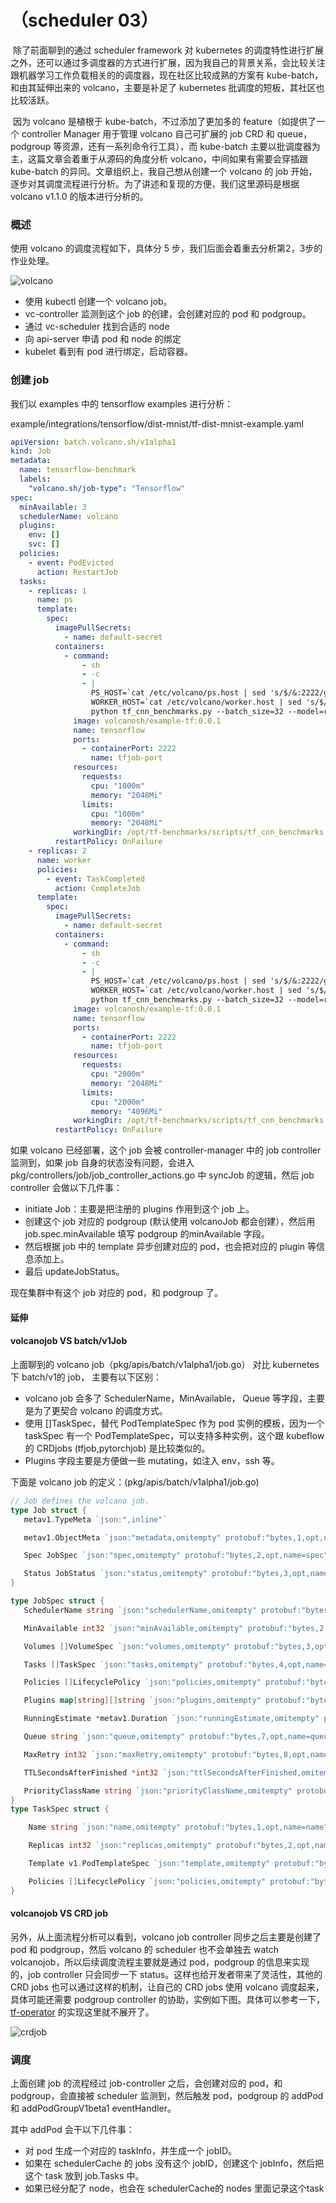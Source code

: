 #  （scheduler 03）

​		除了前面聊到的通过 scheduler framework 对 kubernetes 的调度特性进行扩展之外，还可以通过多调度器的方式进行扩展，因为我自己的背景关系，会比较关注跟机器学习工作负载相关的的调度器，现在社区比较成熟的方案有 kube-batch，和由其延伸出来的 volcano，主要是补足了 kubernetes 批调度的短板，其社区也比较活跃。

​		因为 volcano 是植根于 kube-batch，不过添加了更加多的 feature（如提供了一个 controller Manager 用于管理 volcano 自己可扩展的 job CRD 和 queue，podgroup 等资源，还有一系列命令行工具），而 kube-batch 主要以批调度器为主，这篇文章会着重于从源码的角度分析 volcano，中间如果有需要会穿插跟 kube-batch 的异同。文章组织上，我自己想从创建一个 volcano 的 job 开始，逐步对其调度流程进行分析。为了讲述和复现的方便，我们这里源码是根据 volcano v1.1.0 的版本进行分析的。

### 概述

使用 volcano 的调度流程如下，具体分 5 步，我们后面会着重去分析第2，3步的作业处理。

![volcano](volcano_public/volcano.png)

-   使用 kubectl 创建一个 volcano job。
-   vc-controller 监测到这个 job 的创建，会创建对应的 pod 和 podgroup。
-   通过 vc-scheduler 找到合适的 node 
-   向 api-server 申请 pod 和 node 的绑定
-   kubelet 看到有 pod 进行绑定，启动容器。 

### 创建 job

 我们以 examples 中的 tensorflow examples 进行分析：

example/integrations/tensorflow/dist-mnist/tf-dist-mnist-example.yaml

```yaml
apiVersion: batch.volcano.sh/v1alpha1
kind: Job
metadata:
  name: tensorflow-benchmark
  labels:
    "volcano.sh/job-type": "Tensorflow"
spec:
  minAvailable: 3
  schedulerName: volcano
  plugins:
    env: []
    svc: []
  policies:
    - event: PodEvicted
      action: RestartJob
  tasks:
    - replicas: 1
      name: ps
      template:
        spec:
          imagePullSecrets:
            - name: default-secret
          containers:
            - command:
                - sh
                - -c
                - |
                  PS_HOST=`cat /etc/volcano/ps.host | sed 's/$/&:2222/g' | tr "\n" ","`;
                  WORKER_HOST=`cat /etc/volcano/worker.host | sed 's/$/&:2222/g' | tr "\n" ","`;
                  python tf_cnn_benchmarks.py --batch_size=32 --model=resnet50 --variable_update=parameter_server --flush_stdout=true --num_gpus=1 --local_parameter_device=cpu --device=cpu --data_format=NHWC --job_name=ps --task_index=${VK_TASK_INDEX} --ps_hosts=${PS_HOST} --worker_hosts=${WORKER_HOST}
              image: volcanosh/example-tf:0.0.1
              name: tensorflow
              ports:
                - containerPort: 2222
                  name: tfjob-port
              resources:
                requests:
                  cpu: "1000m"
                  memory: "2048Mi"
                limits:
                  cpu: "1000m"
                  memory: "2048Mi"
              workingDir: /opt/tf-benchmarks/scripts/tf_cnn_benchmarks
          restartPolicy: OnFailure
    - replicas: 2
      name: worker
      policies:
        - event: TaskCompleted
          action: CompleteJob
      template:
        spec:
          imagePullSecrets:
            - name: default-secret
          containers:
            - command:
                - sh
                - -c
                - |
                  PS_HOST=`cat /etc/volcano/ps.host | sed 's/$/&:2222/g' | tr "\n" ","`;
                  WORKER_HOST=`cat /etc/volcano/worker.host | sed 's/$/&:2222/g' | tr "\n" ","`;
                  python tf_cnn_benchmarks.py --batch_size=32 --model=resnet50 --variable_update=parameter_server --flush_stdout=true --num_gpus=1 --local_parameter_device=cpu --device=cpu --data_format=NHWC --job_name=worker --task_index=${VK_TASK_INDEX} --ps_hosts=${PS_HOST} --worker_hosts=${WORKER_HOST}
              image: volcanosh/example-tf:0.0.1
              name: tensorflow
              ports:
                - containerPort: 2222
                  name: tfjob-port
              resources:
                requests:
                  cpu: "2000m"
                  memory: "2048Mi"
                limits:
                  cpu: "2000m"
                  memory: "4096Mi"
              workingDir: /opt/tf-benchmarks/scripts/tf_cnn_benchmarks
          restartPolicy: OnFailure
```

如果 volcano 已经部署，这个 job 会被 controller-manager 中的 job controller 监测到，如果 job 自身的状态没有问题，会进入 pkg/controllers/job/job_controller_actions.go 中 syncJob 的逻辑，然后 job  controller 会做以下几件事：

-   initiate Job：主要是把注册的 plugins 作用到这个 job 上。
-   创建这个 job 对应的 podgroup (默认使用 volcanoJob 都会创建），然后用 job.spec.minAvailable 填写 podgroup 的minAvailable 字段。
-   然后根据 job 中的 template 异步创建对应的 pod，也会把对应的 plugin 等信息添加上。
-   最后 updateJobStatus。

现在集群中有这个 job 对应的 pod，和 podgroup 了。

#### 延伸

#### volcanojob VS batch/v1Job

上面聊到的 volcano job（pkg/apis/batch/v1alpha1/job.go） 对比 kubernetes 下 batch/v1的 job， 主要有以下区别：

-   volcano job 会多了 SchedulerName，MinAvailable， Queue 等字段，主要是为了更契合 volcano 的调度方式。
-   使用  []TaskSpec，替代 PodTemplateSpec 作为 pod 实例的模板，因为一个 taskSpec 有一个 PodTemplateSpec，可以支持多种实例，这个跟 kubeflow 的 CRDjobs (tfjob,pytorchjob) 是比较类似的。
-   Plugins 字段主要是方便做一些 mutating，如注入 env，ssh 等。

下面是 volcano job 的定义：(pkg/apis/batch/v1alpha1/job.go)

```go
// Job defines the volcano job.
type Job struct {
   metav1.TypeMeta `json:",inline"`

   metav1.ObjectMeta `json:"metadata,omitempty" protobuf:"bytes,1,opt,name=metadata"`

   Spec JobSpec `json:"spec,omitempty" protobuf:"bytes,2,opt,name=spec"`

   Status JobStatus `json:"status,omitempty" protobuf:"bytes,3,opt,name=status"`
}

type JobSpec struct {
   SchedulerName string `json:"schedulerName,omitempty" protobuf:"bytes,1,opt,name=schedulerName"`

   MinAvailable int32 `json:"minAvailable,omitempty" protobuf:"bytes,2,opt,name=minAvailable"`

   Volumes []VolumeSpec `json:"volumes,omitempty" protobuf:"bytes,3,opt,name=volumes"`

   Tasks []TaskSpec `json:"tasks,omitempty" protobuf:"bytes,4,opt,name=tasks"`

   Policies []LifecyclePolicy `json:"policies,omitempty" protobuf:"bytes,5,opt,name=policies"`

   Plugins map[string][]string `json:"plugins,omitempty" protobuf:"bytes,6,opt,name=plugins"`

   RunningEstimate *metav1.Duration `json:"runningEstimate,omitempty" protobuf:"bytes,4,opt,name=runningEstimate"`

   Queue string `json:"queue,omitempty" protobuf:"bytes,7,opt,name=queue"`

   MaxRetry int32 `json:"maxRetry,omitempty" protobuf:"bytes,8,opt,name=maxRetry"`

   TTLSecondsAfterFinished *int32 `json:"ttlSecondsAfterFinished,omitempty" protobuf:"varint,9,opt,name=ttlSecondsAfterFinished"`

   PriorityClassName string `json:"priorityClassName,omitempty" protobuf:"bytes,10,opt,name=priorityClassName"`
}
type TaskSpec struct {

	Name string `json:"name,omitempty" protobuf:"bytes,1,opt,name=name"`

	Replicas int32 `json:"replicas,omitempty" protobuf:"bytes,2,opt,name=replicas"`

	Template v1.PodTemplateSpec `json:"template,omitempty" protobuf:"bytes,3,opt,name=template"`

	Policies []LifecyclePolicy `json:"policies,omitempty" protobuf:"bytes,4,opt,name=policies"`
}

```

#### volcanojob VS CRD job		

另外，从上面流程分析可以看到，volcano job controller 同步之后主要是创建了 pod 和 podgroup，然后 volcano 的 scheduler 也不会单独去 watch volcanojob，所以后续调度流程主要就是通过 pod，podgroup 的信息来实现的，job controller 只会同步一下 status。这样也给开发者带来了灵活性，其他的 CRD jobs 也可以通过这样的机制，让自己的 CRD jobs 使用 volcano 调度起来，具体可能还需要 podgroup controller 的协助，实例如下图。具体可以参考一下，[tf-operator](https://github.com/kubeflow/tf-operator) 的实现这里就不展开了。      

![crdjob](volcano_public/crdjob.png)



### 调度

上面创建 job 的流程经过 job-controller 之后，会创建对应的 pod，和 podgroup，会直接被 scheduler 监测到，然后触发 pod，podgroup 的 addPod 和 addPodGroupV1beta1  eventHandler。

其中 addPod 会干以下几件事：

-   对 pod 生成一个对应的 taskInfo，并生成一个 jobID。
-   如果在 schedulerCache 的 jobs 没有这个 jobID，创建这个 jobInfo，然后把这个 task 放到 job.Tasks 中。
-   如果已经分配了 node，也会在 schedulerCache的 nodes 里面记录这个task







